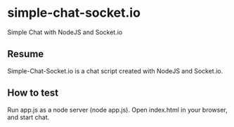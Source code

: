 # simple-chat-socket.io
Simple Chat with NodeJS and Socket.io

## Resume
Simple-Chat-Socket.io is a chat script created with NodeJS and Socket.io.

## How to test
Run app.js as a node server (node app.js). Open index.html in your browser, and start chat.
